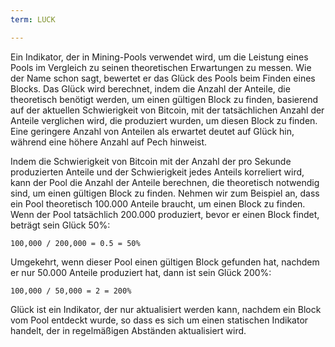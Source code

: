 ```yaml
---
term: LUCK

---
```

Ein Indikator, der in Mining-Pools verwendet wird, um die Leistung eines Pools im Vergleich zu seinen theoretischen Erwartungen zu messen. Wie der Name schon sagt, bewertet er das Glück des Pools beim Finden eines Blocks. Das Glück wird berechnet, indem die Anzahl der Anteile, die theoretisch benötigt werden, um einen gültigen Block zu finden, basierend auf der aktuellen Schwierigkeit von Bitcoin, mit der tatsächlichen Anzahl der Anteile verglichen wird, die produziert wurden, um diesen Block zu finden. Eine geringere Anzahl von Anteilen als erwartet deutet auf Glück hin, während eine höhere Anzahl auf Pech hinweist.

Indem die Schwierigkeit von Bitcoin mit der Anzahl der pro Sekunde produzierten Anteile und der Schwierigkeit jedes Anteils korreliert wird, kann der Pool die Anzahl der Anteile berechnen, die theoretisch notwendig sind, um einen gültigen Block zu finden. Nehmen wir zum Beispiel an, dass ein Pool theoretisch 100.000 Anteile braucht, um einen Block zu finden. Wenn der Pool tatsächlich 200.000 produziert, bevor er einen Block findet, beträgt sein Glück 50%:

```text
100,000 / 200,000 = 0.5 = 50%
```

Umgekehrt, wenn dieser Pool einen gültigen Block gefunden hat, nachdem er nur 50.000 Anteile produziert hat, dann ist sein Glück 200%:

```text
100,000 / 50,000 = 2 = 200%
```

Glück ist ein Indikator, der nur aktualisiert werden kann, nachdem ein Block vom Pool entdeckt wurde, so dass es sich um einen statischen Indikator handelt, der in regelmäßigen Abständen aktualisiert wird.